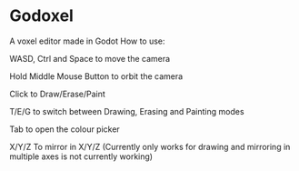 # Godoxel
A voxel editor made in Godot
How to use:

WASD, Ctrl and Space to move the camera

Hold Middle Mouse Button to orbit the camera

Click to Draw/Erase/Paint

T/E/G to switch between Drawing, Erasing and Painting modes

Tab to open the colour picker

X/Y/Z To mirror in X/Y/Z (Currently only works for drawing and mirroring in multiple axes is not currently working)
